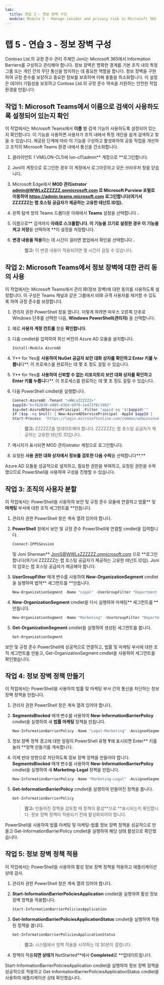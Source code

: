```yaml
---
lab:
  title: 연습 3 - 정보 장벽 구성
  module: Module 5 - Manage insider and privacy risk in Microsoft 365
---
```


# 랩 5 - 연습 3 - 정보 장벽 구성

Contoso Ltd.의 규정 준수 관리 주체인 Joni는 Microsoft 365에서 Information Barriers를 구성하고 관리해야 합니다. 정보 장벽은 명확한 경계를 기본 조직 내의 특정 그룹 또는 개인 간의 무단 통신을 방지하는 데 중요한 역할을 합니다. 정보 장벽을 구현하여 규정 준수를 보장하고 중요한 정보를 보호하며 이해 충돌을 최소화합니다. 이 설정은 데이터 기밀성을 보호하고 Contoso Ltd.의 규정 준수 약속을 지원하는 안전한 작업 환경을 만듭니다.

## 작업 1: Microsoft Teams에서 이름으로 검색이 사용하도록 설정되어 있는지 확인

이 작업에서는 Microsoft Teams에서 **이름** 별 검색 기능이 사용하도록 설정되어 있는지 확인합니다. 이 기능을 사용하면 사용자가 조직 내에서 특정 개인을 쉽게 검색하고 찾을 수 있습니다. 제공된 단계에 따라 이 기능을 구성하고 활성화하여 공동 작업을 개선하고 조직의 Microsoft Teams 환경 내에서 통신을 간소화합니다.

1. 클라이언트 1 VM(LON-CL1)에 lon-cl1\admin** 계정으로 **로그인합니다.

1. Joni의 계정으로 로그인한 경우 이 계정에서 로그아웃하고 모든 브라우저 창을 닫습니다.

1. Microsoft Edge에서 **MOD 관리istrator admin@WWLxZZZZZZ.onmicrosoft.com 로 Microsoft Purview 포털로 이동하여 **https://admin.teams.microsoft.com** 로그인합니다(여기서 ZZZZZZ는 랩 호스팅 공급자가 제공하는 고유한 테넌트 ID임).**

1. 왼쪽 탐색 창의 Teams 드롭다운 아래에서 **Teams** 설정을 선택합니다 **.**

1. 이름으로** 검색까지 **아래로 스크롤합니다. 이 기능을 끄기로 설정한 경우 이 기능을 **켜**고 저장**을 선택하여 **이 설정을 저장합니다.

1. **변경 내용을 적용**하는 데 시간이 걸리면 팝업에서 확인을 선택합니다 **.**

    >**참고:** 이 변경 내용이 적용되려면 몇 시간이 걸릴 수 있습니다.

## 작업 2: Microsoft Teams에서 정보 장벽에 대한 관리 동의 사용

이 작업에서는 Microsoft Teams에서 관리 IB(정보 장벽)에 대한 동의를 사용하도록 설정합니다. 이 구성은 Teams 채널과 같은 그룹에서 비IB 규격 사용자를 제거할 수 있도록 하여 규정 준수를 보장합니다.

1. 관리자 권한 PowerShell 창을 엽니다. 이렇게 하려면 마우스 오른쪽 단추로 Windows 단추를 선택한 다음, **Windows PowerShell(관리자)** 을 선택합니다.

1. 예로 **사용자 계정 컨트롤** 창을 **확인합니다**.

1. 다음 cmdlet을 입력하여 최신 버전의 Azure AD 모듈을 설치합니다.

    ```powershell
    Install-Module AzureAD
    ```

1. Y** for Yes를 **사용하여 NuGet 공급자 보안 대화 상자를 확인하고 Enter 키를 누릅니**다**. 이 프로세스를 완료하는 데 몇 초 정도 걸릴 수 있습니다.

1. Y** for Yes를 **사용하여 신뢰할 수 없는 리포지토리 보안 대화 상자를 확인하고 Enter 키를 누릅니**다**.  이 프로세스를 완료하는 데 몇 초 정도 걸릴 수 있습니다.

1. 다음 PowerShell cmdlet을 실행합니다.

    ````powershell
    Connect-AzureAD -Tenant "<WWLxZZZZZZ>"
    $appId="bcf62038-e005-436d-b970-2a472f8c1982" 
    $sp=Get-AzureADServicePrincipal -Filter "appid eq '$($appid)'"
    if ($sp -eq $null) { New-AzureADServicePrincipal -AppId $appId }
    Start-Process  "https://login.microsoftonline.com/common/adminconsent?client_id=$appId"
    ````

    >**참고:** ZZZZZZ를 업데이트해야 합니다. ZZZZZZ는 랩 호스팅 공급자가 제공하는 고유한 테넌트 ID입니다.

1. 메시지가 표시되면 MOD 관리istrator 계정으로 로그인합니다.

1. 요청된 **사용 권한 대화 상자에서 정보를 검토한 다음 수락**을 선택합니다**.**

Azure AD 모듈을 성공적으로 설치하고, 필요한 권한을 부여하고, 요청된 권한을 수락했으므로 PowerShell을 사용하여 구성을 진행할 수 있습니다.

## 작업 3: 조직의 사용자 분할

이 작업에서는 PowerShell을 사용하여 보안 및 규정 준수 모듈에 연결하고 법률** 및 **마케팅** 부서에 대한 조직 세그먼트를 **만듭니다.

1. 관리자 권한 PowerShell 창은 계속 열려 있어야 합니다.

1. **PowerShell** 창에서 보안 및 규정 준수 PowerShell에 연결할 cmdlet을 입력합니다.

    ````powershell
    Connect-IPPSSession
    ````

    및 Joni Sherman** JoniS@WWLxZZZZZZ.onmicrosoft.com 으로 **로그인합니다(여기서 ZZZZZZ는 랩 호스팅 공급자가 제공하는 고유한 테넌트 ID임).  Joni의 암호는 랩 호스팅 공급자가 제공해야 합니다.

1. **UserGroupFilter** 매개 변수를 사용하여 **New-OrganizationSegment** cmdlet을 실행하여 법적** 세그먼트를 **만듭니다.

    ````powershell
    New-OrganizationSegment -Name "Legal" -UserGroupFilter "Department -eq 'Legal'"
    ````

1. **New-OrganizationSegment** cmdlet을 다시 실행하여 마케팅** 세그먼트를 **만듭니다.

    ````powershell
    New-OrganizationSegment -Name "Marketing" -UserGroupFilter "Department -eq 'Marketing'"
    ````

1. **Get-OrganizationSegment** cmdlet을 실행하여 생성된 세그먼트를 봅니다.

    ````powershell
    Get-OrganizationSegment
    ````

보안 및 규정 준수 PowerShell에 성공적으로 연결하고, 법률 및 마케팅 부서에 대한 조직 세그먼트를 만들고, Get-OrganizationSegment cmdlet을 사용하여 세그먼트를 확인했습니다.

## 작업 4: 정보 장벽 정책 만들기

이 작업에서는 PowerShell을 사용하여 법률 및 마케팅 부서 간의 통신을 차단하는 정보 장벽 정책을 만듭니다.

1. 관리자 권한 PowerShell 창은 계속 열려 있어야 합니다.

1. **SegmentsBlocked** 매개 변수를 사용하여 **New-InformationBarrierPolicy** cmdlet을 실행하여 새 **법률 마케팅** 정책을 만듭니다.

    ````powershell
    New-InformationBarrierPolicy -Name "Legal-Marketing" -AssignedSegment "Legal" -SegmentsBlocked "Marketing" -State Active
    ````

1. 정보 장벽 정책 경고에 대한 알림이 PowerShell 유형 **Y**에 표시되면 Enter** 키를 눌러 **정책 만들기를 계속합니다.

1. 이제 반대 방향으로 차단하도록 정보 장벽 정책을 만들어야 합니다. **SegmentsBlocked** 매개 변수를 사용하여 **New-InformationBarrierPolicy** cmdlet을 실행하여 새 **Marketing-Legal** 정책을 만듭니다.

    ````powershell
    New-InformationBarrierPolicy -Name "Marketing-Legal" -AssignedSegment "Marketing" -SegmentsBlocked "Legal" -State Active
    ````

1. **Get-InformationBarrierPolicy** cmdlet을 실행하여 만들어진 정책을 봅니다.

    ````powershell
    Get-InformationBarrierPolicy
    ````

    >**참고:** 만들어진 정책을 검토할 때 정책이 활성**으로 **표시되는지 확인합니다. 정보 장벽 정책이 적용되기 전에 활성화되어야 합니다.

PowerShell을 사용하여 법률 마케팅 및 마케팅-법률 정보 장벽 정책을 성공적으로 만들고 Get-InformationBarrierPolicy cmdlet을 실행하여 해당 상태 활성으로 확인했습니다.

## 작업 5: 정보 장벽 정책 적용

이 작업에서는 PowerShell을 사용하여 활성 정보 장벽 정책을 적용하고 애플리케이션 상태 검사.

1. 관리자 권한 PowerShell 창은 계속 열려 있어야 합니다.

1. **Start-InformationBarrierPoliciesApplication** cmdlet을 실행하여 활성 정보 장벽 정책을 적용합니다.

    ````powershell
    Start-InformationBarrierPoliciesApplication
    ````

1. **Get-InformationBarrierPoliciesApplicationStatus** cmdlet을 실행하여 적용된 정책을 봅니다.

    ````powershell
    Get-InformationBarrierPoliciesApplicationStatus
    ````

    >**참고:** 시스템에서 정책 적용을 시작하는 데 30분이 걸립니다.

1. 정책이 적용**되면 상태가** NotStarted**에서 **Completed**로 **업데이트됩니다.

Start-InformationBarrierPoliciesApplication cmdlet을 실행하여 정보 장벽 정책을 성공적으로 적용하고 Get-InformationBarrierPoliciesApplicationStatus cmdlet을 사용하여 애플리케이션 상태 확인했습니다.
